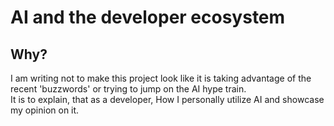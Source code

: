 # AI and the developer ecosystem  
## Why?  

I am writing not to make this project look like it is taking advantage of the recent 'buzzwords' or trying to jump on the AI hype train.  
It is to explain, that as a developer, How I personally utilize AI and showcase my opinion on it.  